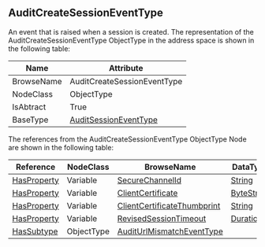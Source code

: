 <!-- objecttype -->
## AuditCreateSessionEventType
An event that is raised when a session is created.
The representation of the AuditCreateSessionEventType ObjectType in the address space is shown in the following table:  

|Name|Attribute|
|---|---|
|BrowseName|AuditCreateSessionEventType|
|NodeClass|ObjectType|
|IsAbtract|True|
|BaseType|[AuditSessionEventType](../../../Part5/ObjectTypes/AuditSessionEventType/readme.md)|

The references from the AuditCreateSessionEventType ObjectType Node are shown in the following table:  

|Reference|NodeClass|BrowseName|DataType|TypeDefinition|ModellingRule|
|---|---|---|---|---|---|
|[HasProperty](../../../Part3/ReferenceTypes/HasProperty/readme.md)|Variable|[SecureChannelId](#SecureChannelId)|[String](../../../Part3/DataTypes/String/readme.md)|[PropertyType](../../Part5/VariableTypes/PropertyType/readme.md)|[Mandatory](../../Objects/Mandatory/readme.md)|
|[HasProperty](../../../Part3/ReferenceTypes/HasProperty/readme.md)|Variable|[ClientCertificate](#ClientCertificate)|[ByteString](../../../Part3/DataTypes/ByteString/readme.md)|[PropertyType](../../Part5/VariableTypes/PropertyType/readme.md)|[Mandatory](../../Objects/Mandatory/readme.md)|
|[HasProperty](../../../Part3/ReferenceTypes/HasProperty/readme.md)|Variable|[ClientCertificateThumbprint](#ClientCertificateThumbprint)|[String](../../../Part3/DataTypes/String/readme.md)|[PropertyType](../../Part5/VariableTypes/PropertyType/readme.md)|[Mandatory](../../Objects/Mandatory/readme.md)|
|[HasProperty](../../../Part3/ReferenceTypes/HasProperty/readme.md)|Variable|[RevisedSessionTimeout](#RevisedSessionTimeout)|[Duration](../../../Part3/DataTypes/Duration/readme.md)|[PropertyType](../../Part5/VariableTypes/PropertyType/readme.md)|[Mandatory](../../Objects/Mandatory/readme.md)|
|[HasSubtype](../../../Part3/ReferenceTypes/HasSubtype/readme.md)|ObjectType|[AuditUrlMismatchEventType](#AuditUrlMismatchEventType)||||



